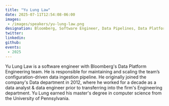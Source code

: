 ```yaml
---
title: "Yu Lung Law"
date: 2025-07-11T12:54:08-06:00
images: 
 - /images/speakers/yu-lung-law.png
designation: Bloomberg, Software Engineer, Data Pipelines, Data Platform
twitter: 
linkedin: 
github: 
events:
 - 2025
---
```


Yu Lung Law is a software engineer with Bloomberg's Data Platform Engineering team. He is responsible for maintaining and scaling the team’s configuration-driven data ingestion pipeline. He originally joined the company's Data department in 2012, where he worked for a decade as a data analyst & data engineer prior to transferring into the firm's Engineering department. Yu Lung earned his master's degree in computer science from the University of Pennsylvania.


